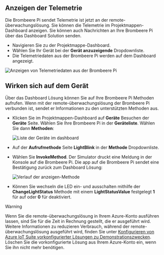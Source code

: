 ## <a name="view-the-telemetry"></a>Anzeigen der Telemetrie

Die Brombeere Pi sendet Telemetrie ist jetzt an der remote-überwachungslösung. Sie können die Telemetrie im Projektmappen-Dashboard anzeigen. Sie können auch Nachrichten an Ihre Brombeere Pi über das Dashboard Solution senden.

- Navigieren Sie zu der Projektmappe-Dashboard.
- Wählen Sie Ihr Gerät bei der **Gerät anzuzeigende** Dropdownliste.
- Die Telemetriedaten aus der Brombeere Pi werden auf dem Dashboard angezeigt.

![Anzeigen von Telemetriedaten aus der Brombeere Pi][img-telemetry-display]

## <a name="act-on-the-device"></a>Wirken sich auf dem Gerät

Über das Dashboard Lösung können Sie auf Ihre Brombeere Pi Methoden aufrufen. Wenn mit der remote-überwachungslösung der Brombeere Pi verbunden ist, sendet er Informationen zu den unterstützten Methoden aus.

- Klicken Sie im Projektmappen-Dashboard auf **Geräte** Besuchen der **Geräte** Seite. Wählen Sie Ihre Brombeere Pi in der **Geräteliste**. Wählen Sie dann **Methoden**:

    ![Liste der Geräte im dashboard][img-list-devices]

- Auf der **Aufrufmethode** Seite **LightBlink** in der **Methode** Dropdownliste.

- Wählen Sie **InvokeMethod**. Der Simulator druckt eine Meldung in der Konsole auf die Brombeere Pi. Die app auf die Brombeere Pi sendet eine Bestätigung zurück zum Dashboard Lösung:

    ![Verlauf der anzeigen-Methode][img-method-history]

- Können Sie wechseln die LED ein- und ausschalten mithilfe der **ChangeLightStatus** Methode mit einem **LightStatusValue** festgelegt **1** für auf oder **0** für deaktiviert.

> [!WARNING]
> Wenn Sie die remote-überwachungslösung in Ihrem Azure-Konto ausführen lassen, sind Sie für die Zeit in Rechnung gestellt, die er ausgeführt wird. Weitere Informationen zu reduzieren Verbrauch, während der remote-überwachungslösung ausgeführt wird, finden Sie unter [Konfigurieren von Azure IoT Suite vorkonfigurierter Lösungen zu Demonstrationszwecken][lnk-demo-config]. Löschen Sie die vorkonfigurierte Lösung aus Ihrem Azure-Konto ein, wenn Sie ihn nicht mehr benötigen.


[img-telemetry-display]: media/iot-suite-raspberry-pi-kit-view-telemetry-simulator/telemetry.png
[img-list-devices]: media/iot-suite-raspberry-pi-kit-view-telemetry-simulator/listdevices.png
[img-method-history]: media/iot-suite-raspberry-pi-kit-view-telemetry-simulator/methodhistory.png

[lnk-demo-config]: https://github.com/Azure/azure-iot-remote-monitoring/blob/master/Docs/configure-preconfigured-demo.md